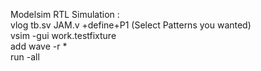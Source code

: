 Modelsim RTL Simulation :   
vlog tb.sv JAM.v +define+P1 (Select Patterns you wanted)  
vsim -gui work.testfixture  
add wave -r *  
run -all  
